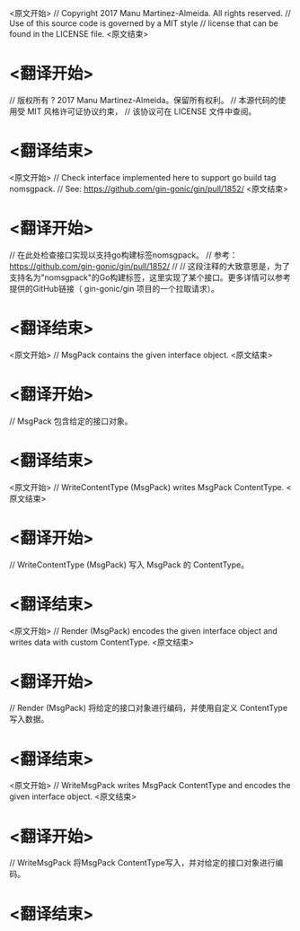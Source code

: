 
<原文开始>
// Copyright 2017 Manu Martinez-Almeida. All rights reserved.
// Use of this source code is governed by a MIT style
// license that can be found in the LICENSE file.
<原文结束>

# <翻译开始>
// 版权所有 ? 2017 Manu Martinez-Almeida。保留所有权利。
// 本源代码的使用受 MIT 风格许可证协议约束，
// 该协议可在 LICENSE 文件中查阅。
# <翻译结束>


<原文开始>
// Check interface implemented here to support go build tag nomsgpack.
// See: https://github.com/gin-gonic/gin/pull/1852/
<原文结束>

# <翻译开始>
// 在此处检查接口实现以支持go构建标签nomsgpack。
// 参考：https://github.com/gin-gonic/gin/pull/1852/
// 
// 这段注释的大致意思是，为了支持名为"nomsgpack"的Go构建标签，这里实现了某个接口。更多详情可以参考提供的GitHub链接（ gin-gonic/gin 项目的一个拉取请求）。
# <翻译结束>


<原文开始>
// MsgPack contains the given interface object.
<原文结束>

# <翻译开始>
// MsgPack 包含给定的接口对象。
# <翻译结束>


<原文开始>
// WriteContentType (MsgPack) writes MsgPack ContentType.
<原文结束>

# <翻译开始>
// WriteContentType (MsgPack) 写入 MsgPack 的 ContentType。
# <翻译结束>


<原文开始>
// Render (MsgPack) encodes the given interface object and writes data with custom ContentType.
<原文结束>

# <翻译开始>
// Render (MsgPack) 将给定的接口对象进行编码，并使用自定义 ContentType 写入数据。
# <翻译结束>


<原文开始>
// WriteMsgPack writes MsgPack ContentType and encodes the given interface object.
<原文结束>

# <翻译开始>
// WriteMsgPack 将MsgPack ContentType写入，并对给定的接口对象进行编码。
# <翻译结束>

